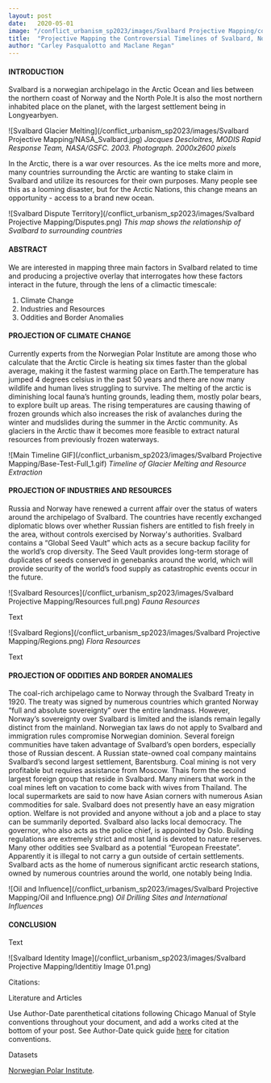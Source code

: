 ```yaml
---
layout: post
date:   2020-05-01
image: "/conflict_urbanism_sp2023/images/Svalbard Projective Mapping/coverimage_01.jpeg"
title:  "Projective Mapping the Controversial Timelines of Svalbard, Norway"
author: "Carley Pasqualotto and Maclane Regan"
---
```

#### **INTRODUCTION**  

Svalbard is a norwegian archipelago in the Arctic Ocean and lies between the northern coast of Norway and the North Pole.It is also the most northern inhabited place on the planet, with the largest settlement being in Longyearbyen.  


![Svalbard Glacier Melting](/conflict_urbanism_sp2023/images/Svalbard Projective Mapping/NASA_Svalbard.jpg)
*Jacques Descloitres, MODIS Rapid Response Team, NASA/GSFC. 2003. Photograph. 2000x2600 pixels*  

In the Arctic, there is a war over resources. As the ice melts more and more, many countries surrounding the Arctic are wanting to stake claim in Svalbard and utilize its resources for their own purposes. Many people see this as a looming disaster, but for the Arctic Nations, this change means an opportunity - access to a brand new ocean.  


![Svalbard Dispute Territory](/conflict_urbanism_sp2023/images/Svalbard Projective Mapping/Disputes.png)
*This map shows the relationship of Svalbard to surrounding countries*  


#### **ABSTRACT**

We are interested in mapping three main factors in Svalbard related to time and producing a projective overlay that interrogates how these factors interact in the future, through the lens of a climactic timescale:

1. Climate Change
1. Industries and Resources
1. Oddities and Border Anomalies


#### PROJECTION OF CLIMATE CHANGE

Currently experts from the Norwegian Polar Institute are among those who calculate that the Arctic Circle is heating six times faster than the global average, making it the fastest warming place on Earth.The temperature has jumped 4 degrees celsius in the past 50 years and there are now many wildlife and human lives struggling to survive. The melting of the arctic is diminishing local fauna’s hunting grounds, leading them, mostly polar bears, to explore built up areas. The rising temperatures are causing thawing of frozen grounds which also increases the risk of avalanches during the winter and mudslides during the summer in the Arctic community. As glaciers in the Arctic thaw it becomes more feasible to extract natural resources from previously frozen waterways.


![Main Timeline GIF](/conflict_urbanism_sp2023/images/Svalbard Projective Mapping/Base-Test-Full_1.gif)
*Timeline of Glacier Melting and Resource Extraction*  

#### PROJECTION OF INDUSTRIES AND RESOURCES

Russia and Norway have renewed a current affair over the status of waters around the archipelago of Svalbard. The countries have recently exchanged diplomatic blows over whether Russian fishers are entitled to fish freely in the area, without controls exercised by Norway's authorities. Svalbard contains a “Global Seed Vault” which acts as a secure backup facility for the world’s crop diversity. The Seed Vault provides long-term storage of duplicates of seeds conserved in genebanks around the world, which will provide security of the world’s food supply as catastrophic events occur in the future.


![Svalbard Resources](/conflict_urbanism_sp2023/images/Svalbard Projective Mapping/Resources full.png)
*Fauna Resources*  

Text


![Svalbard Regions](/conflict_urbanism_sp2023/images/Svalbard Projective Mapping/Regions.png)
*Flora Resources*  

Text


#### PROJECTION OF ODDITIES AND BORDER ANOMALIES

The coal-rich archipelago came to Norway through the Svalbard Treaty in 1920. The treaty was signed by numerous countries which granted Norway “full and absolute sovereignty” over the entire landmass. However, Norway’s sovereignty over Svalbard is limited and the islands remain legally distinct from the mainland. Norwegian tax laws do not apply to Svalbard and immigration rules compromise Norwegian dominion. Several foreign communities have taken advantage of Svalbard’s open borders, especially those of Russian descent. A Russian state-owned coal company maintains Svalbard’s second largest settlement, Barentsburg. Coal mining is not very profitable but requires assistance from Moscow. Thais form the second largest foreign group that reside in Svalbard. Many miners that work in the coal mines left on vacation to come back with wives from Thailand. The local supermarkets are said to now have Asian corners with numerous Asian commodities for sale. Svalbard does not presently have an easy migration option. Welfare is not provided and anyone without a job and a place to stay can be summarily deported. Svalbard also lacks local democracy. The governor, who also acts as the police chief, is appointed by Oslo. Building regulations are extremely strict and most land is devoted to nature reserves. Many other oddities see Svalbard as a potential “European Freestate”. Apparently it is illegal to not carry a gun outside of certain settlements.
Svalbard acts as the home of numerous significant arctic research stations, owned by numerous countries around the world, one notably being India.


![Oil and Influence](/conflict_urbanism_sp2023/images/Svalbard Projective Mapping/Oil and Influence.png)
*Oil Drilling Sites and International Influences*  

#### CONCLUSION

Text

![Svalbard Identity Image](/conflict_urbanism_sp2023/images/Svalbard Projective Mapping/Identitiy Image 01.png)  


Citations:

Literature and Articles

Use Author-Date parenthetical citations following Chicago Manual of Style conventions throughout your document, and add a works cited at the bottom of your post. See Author-Date quick guide [here](https://www-chicagomanualofstyle-org.ezproxy.cul.columbia.edu/tools_citationguide/citation-guide-2.html) for citation conventions. 

Datasets 

[Norwegian Polar Institute](https://www.npolar.no/en/). 
